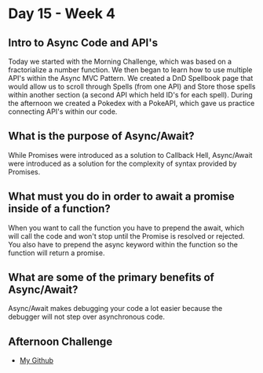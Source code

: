 # Day 15 - Week 4
## Intro to Async Code and API's
Today we started with the Morning Challenge, which was based on a fractorialize a number function. We then began to learn how to use multiple API's within the Async MVC Pattern. We created a DnD Spellbook page that would allow us to scroll through Spells (from one API) and Store those spells within another section (a second API which held ID's for each spell). During the afternoon we created a Pokedex with a PokeAPI, which gave us practice connecting API's within our code. 
## What is the purpose of Async/Await?
While Promises were introduced as a solution to Callback Hell, Async/Await were introduced as a solution for the complexity of syntax provided by Promises. 
## What must you do in order to await a promise inside of a function?
When you want to call the function you have to prepend the await, which will call the code and won't stop until the Promise is resolved or rejected. You also have to prepend the async keyword within the function so the function will return a promise.
## What are some of the primary benefits of Async/Await?
Async/Await makes debugging your code a lot easier because the debugger will not step over asynchronous code.
## Afternoon Challenge
- [My Github]()